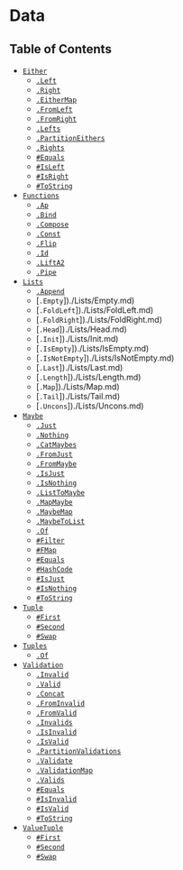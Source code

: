 # Data

## Table of Contents

* [`Either`](./Either)
    * [`.Left`](./Either/constructors/Left.md)
    * [`.Right`](./Either/constructors/Right.md)
    * [`.EitherMap`](./Either/static/EitherMap.md)
    * [`.FromLeft`](./Either/static/FromLeft.md)
    * [`.FromRight`](./Either/static/FromRight.md)
    * [`.Lefts`](./Either/static/Lefts.md)
    * [`.PartitionEithers`](./Either/static/PartitionEithers.md)
    * [`.Rights`](./Either/static/Rights.md)
    * [`#Equals`](./Either/instance/Equals.md)
    * [`#IsLeft`](./Either/instance/IsLeft.md)
    * [`#IsRight`](./Either/instance/IsRight.md)
    * [`#ToString`](./Either/instance/ToString.md)
* [`Functions`](./Functions)
    * [`.Ap`](./Functions/Ap.md)
    * [`.Bind`](./Functions/Bind.md)
    * [`.Compose`](./Functions/Compose.md)
    * [`.Const`](./Functions/Const.md)
    * [`.Flip`](./Functions/Flip.md)
    * [`.Id`](./Functions/Id.md)
    * [`.LiftA2`](./Functions/LiftA2.md)
    * [`.Pipe`](./Functions/Pipe.md)
* [`Lists`](./Lists)
    * [`.Append`](./Lists/Append.md)
    * [`.Empty`])./Lists/Empty.md)
    * [`.FoldLeft`])./Lists/FoldLeft.md)
    * [`.FoldRight`])./Lists/FoldRight.md)
    * [`.Head`])./Lists/Head.md)
    * [`.Init`])./Lists/Init.md)
    * [`.IsEmpty`])./Lists/IsEmpty.md)
    * [`.IsNotEmpty`])./Lists/IsNotEmpty.md)
    * [`.Last`])./Lists/Last.md)
    * [`.Length`])./Lists/Length.md)
    * [`.Map`])./Lists/Map.md)
    * [`.Tail`])./Lists/Tail.md)
    * [`.Uncons`])./Lists/Uncons.md)
* [`Maybe`](./Maybe)
    * [`.Just`](./Maybe/constructors/Just.md)
    * [`.Nothing`](./Maybe/constructors/Nothing.md)
    * [`.CatMaybes`](./Maybe/static/CatMaybes.md)
    * [`.FromJust`](./Maybe/static/FromJust.md)
    * [`.FromMaybe`](./Maybe/static/FromMaybe.md)
    * [`.IsJust`](./Maybe/static/IsJust.md)
    * [`.IsNothing`](./Maybe/static/IsNothing.md)
    * [`.ListToMaybe`](./Maybe/static/ListToMaybe.md)
    * [`.MapMaybe`](./Maybe/static/MapMaybe.md)
    * [`.MaybeMap`](./Maybe/static/MaybeMap.md)
    * [`.MaybeToList`](./Maybe/static/MaybeToList.md)
    * [`.Of`](./Maybe/static/Of.md)
    * [`#Filter`](./Maybe/instance/Filter.md)
    * [`#FMap`](./Maybe/instance/FMap.md)
    * [`#Equals`](./Maybe/instance/Equals.md)
    * [`#HashCode`](./Maybe/instance/HashCode.md)
    * [`#IsJust`](./Maybe/instance/IsJust.md)
    * [`#IsNothing`](./Maybe/instance/IsNothing.md)
    * [`#ToString`](./Maybe/instance/ToString.md)
* [`Tuple`](./Tuple)
    * [`#First`](./Tuple/First.md)
    * [`#Second`](./Tuple/Second.md)
    * [`#Swap`](./Tuple/Swap.md)
* [`Tuples`](./Tuples)
    * [`.Of`](./Tuplies/Of.md)
* [`Validation`](./Validation)
    * [`.Invalid`](./Validation/constructors/Invalid.md)
    * [`.Valid`](./Validation/constructors/Valid.md)
    * [`.Concat`](./Validation/static/Concat.md)
    * [`.FromInvalid`](./Validation/static/FromInvalid.md)
    * [`.FromValid`](./Validation/static/FromValid.md)
    * [`.Invalids`](./Validation/static/Invalids.md)
    * [`.IsInvalid`](./Validation/static/IsInvalid.md)
    * [`.IsValid`](./Validation/static/IsValid.md)
    * [`.PartitionValidations`](./Validation/static/PartitionValidations.md)
    * [`.Validate`](./Validation/static/Validate.md)
    * [`.ValidationMap`](./Validation/static/ValidationMap.md)
    * [`.Valids`](./Validation/static/Valids.md)
    * [`#Equals`](./Validation/instance/Equals.md)
    * [`#IsInvalid`](./Validation/instance/IsInvalid.md)
    * [`#IsValid`](./Validation/instance/IsValid.md)
    * [`#ToString`](./Validation/instance/ToString.md)
* [`ValueTuple`](./ValueTuple)
    * [`#First`](./ValueTuple/First.md)
    * [`#Second`](./ValueTuple/Second.md)
    * [`#Swap`](./ValueTuple/Swap.md)
